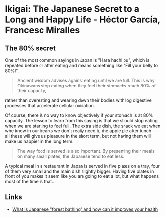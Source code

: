 # Ikigai: The Japanese Secret to a Long and Happy Life - Héctor García, Francesc Miralles

## The 80% secret

One of the most common sayings in Japan is "Hara hachi bu", which is repeated before or after eating and means something like "Fill your belly to 80%l".

> Ancient wisdom advises against eating until we are full. This is why Okinawans stop eating when they feel their stomachs reach 80% of their capacity,

rather than overeating and wearing down their bodies with log digestive processes that accelerate cellular oxidation.

Of course, there is no way to know objectively if your stomach is at 80% capacity. The lesson to learn from this saying is that we should stop eating when we are starting to feel full. The extra side dish, the snack we eat when whe know in our hearts we don't really need it, the apple pie after lunch --- all these will give us pleasure in the short term, but not having them will make us happier in the long term.

> The way food is served is also important. By presenting their meals on many small plates, the Japanese tend to eat less.

A typical meal in a restaurant in Japan is served in five plates on a tray, four of them very small and the main dish slightly bigger. Having five plates in front of you makes it seem like you are going to eat a lot, but what happens most of the time is that...

## Links

- [What is Japanese "forest bathing" and how can it improves your health](https://www.facebook.com/worldeconomicforum/videos/10154303720471479/)
